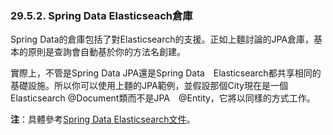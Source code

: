 ### 29.5.2. Spring Data Elasticseach倉庫

Spring Data的倉庫包括了對Elasticsearch的支援。正如上麵討論的JPA倉庫，基本的原則是查詢會自動基於你的方法名創建。

實際上，不管是Spring Data JPA還是Spring Data　Elasticsearch都共享相同的基礎設施。所以你可以使用上麵的JPA範例，並假設那個City現在是一個Elasticsearch @Document類而不是JPA　@Entity，它將以同樣的方式工作。

**注**：具體參考[Spring Data Elasticsearch文件](http://docs.spring.io/spring-data/elasticsearch/docs/)。
